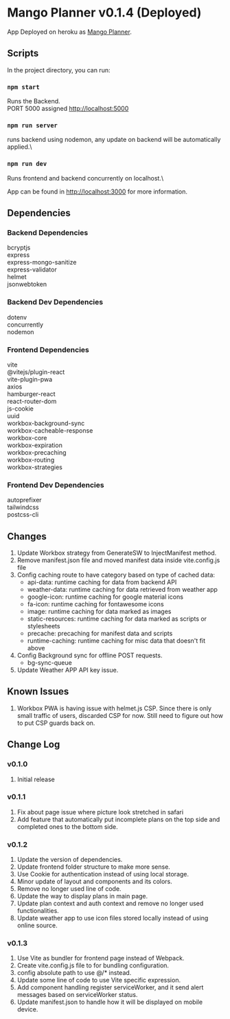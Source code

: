 # Mango Planner v0.1.4 (Deployed)

App Deployed on heroku as [Mango Planner](https://mangoplanner.herokuapp.com/).

## Scripts

In the project directory, you can run:

### `npm start`

Runs the Backend.\
PORT 5000 assigned [http://localhost:5000](http://localhost:5000)

### `npm run server`

runs backend using nodemon, any update on backend will be automatically applied.\

### `npm run dev`

Runs frontend and backend concurrently on localhost.\

App can be found in [http://localhost:3000](http://localhost:3000) for more information.

## Dependencies

### Backend Dependencies

bcryptjs\
express\
express-mongo-sanitize\
express-validator\
helmet\
jsonwebtoken

### Backend Dev Dependencies

dotenv\
concurrently\
nodemon

### Frontend Dependencies

vite\
@vitejs/plugin-react\
vite-plugin-pwa\
axios\
hamburger-react\
react-router-dom\
js-cookie\
uuid\
workbox-background-sync\
workbox-cacheable-response\
workbox-core\
workbox-expiration\
workbox-precaching\
workbox-routing\
workbox-strategies

### Frontend Dev Dependencies

autoprefixer\
tailwindcss\
postcss-cli

## Changes

1. Update Workbox strategy from GenerateSW to InjectManifest method.
2. Remove manifest.json file and moved manifest data inside vite.config.js file
3. Config caching route to have category based on type of cached data:
   - api-data: runtime caching for data from backend API
   - weather-data: runtime caching for data retrieved from weather app
   - google-icon: runtime caching for google material icons
   - fa-icon: runtime caching for fontawesome icons
   - image: runtime caching for data marked as images
   - static-resources: runtime caching for data marked as scripts or stylesheets
   - precache: precaching for manifest data and scripts
   - runtime-caching: runtime caching for misc data that doesn't fit above
4. Config Background sync for offline POST requests.
   - bg-sync-queue
5. Update Weather APP API key issue.

## Known Issues

1. Workbox PWA is having issue with helmet.js CSP. Since there is only small traffic of users, discarded CSP for now. Still need to figure out how to put CSP guards back on.

## Change Log

### v0.1.0

1. Initial release

### v0.1.1

1. Fix about page issue where picture look stretched in safari
2. Add feature that automatically put incomplete plans on the top side and completed ones to the bottom side.

### v0.1.2

1. Update the version of dependencies.
2. Update frontend folder structure to make more sense.
3. Use Cookie for authentication instead of using local storage.
4. Minor update of layout and components and its colors.
5. Remove no longer used line of code.
6. Update the way to display plans in main page.
7. Update plan context and auth context and remove no longer used functionalities.
8. Update weather app to use icon files stored locally instead of using online source.

### v0.1.3

1. Use Vite as bundler for frontend page instead of Webpack.
2. Create vite.config.js file to for bundling configuration.
3. config absolute path to use @/\* instead.
4. Update some line of code to use Vite specific expression.
5. Add component handling register serviceWorker, and it send alert messages based on serviceWorker status.
6. Update manifest.json to handle how it will be displayed on mobile device.
